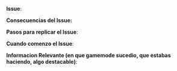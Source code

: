 **Issue**:
<!---Cual es el issue?-->

**Consecuencias del Issue:**
<!---Que problemas trae al juego?-->

**Pasos para replicar el Issue**:
<!---Una lista de pasos para replicar el Issue-->

**Cuando comenzo el Issue**:
<!---Si tu reporte es de algo que no funcionaba desde antes, hace cuanto?-->

**Informacion Relevante (en que gamemode sucedio, que estabas haciendo, algo destacable)**:
